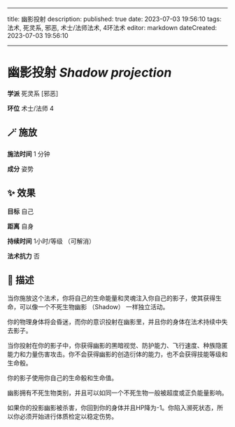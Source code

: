 
---
title: 幽影投射
description: 
published: true
date: 2023-07-03 19:56:10
tags: 法术, 死灵系, 邪恶, 术士/法师法术, 4环法术
editor: markdown
dateCreated: 2023-07-03 19:56:10

---

# **幽影投射** *Shadow projection*

**学派** 死灵系 \[邪恶\] 

**环位** 术士/法师 4

## 🪄 施放

**施法时间** 1 分钟

**成分** 姿势

## ✨ 效果 

**目标** 自己 

**距离** 自身  

**持续时间** 1小时/等级 （可解消） 

**法术抗力** 否

## 📖 描述

当你施放这个法术，你将自己的生命能量和灵魂注入你自己的影子，使其获得生命，可以像一个不死生物幽影 （Shadow） 一样独立活动。

你的物理身体将会昏迷，而你的意识投射在幽影里，并且你的身体在法术持续中失去影子。

当你投射在你的影子中，你获得幽影的黑暗视觉、防护能力、飞行速度、种族隐匿能力和力量伤害攻击。你不会获得幽影的创造衍体的能力，也不会获得技能等级和生命骰。

你的影子使用你自己的生命骰和生命值。

幽影拥有不死生物类别，并且可以如同一个不死生物一般被超度或正负能量影响。

如果你的投影幽影被杀害，你回到你的身体并且HP降为-1。你陷入濒死状态，所以你必须开始进行体质检定以稳定伤势。
    